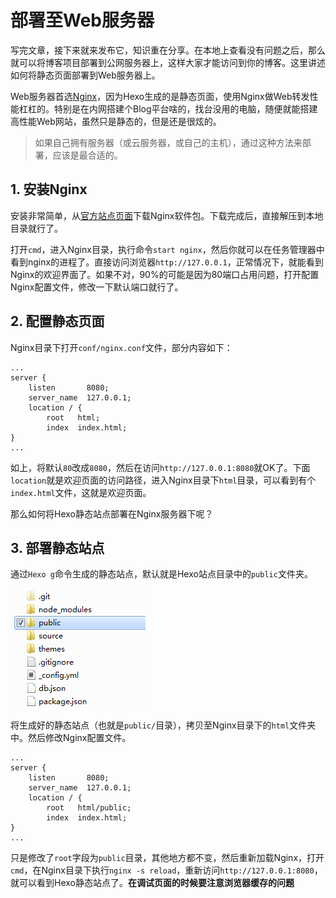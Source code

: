 # 部署至Web服务器
写完文章，接下来就来发布它，知识重在分享。在本地上查看没有问题之后，那么就可以将博客项目部署到公网服务器上，这样大家才能访问到你的博客。这里讲述如何将静态页面部署到Web服务器上。

Web服务器首选[Nginx](http://nginx.org)，因为Hexo生成的是静态页面，使用Nginx做Web转发性能杠杠的。特别是在内网搭建个Blog平台啥的，找台没用的电脑，随便就能搭建高性能Web网站，虽然只是静态的，但是还是很炫的。

> 如果自己拥有服务器（或云服务器，或自己的主机），通过这种方法来部署，应该是最合适的。

## 1. 安装Nginx
安装非常简单，从[官方站点页面](http://nginx.org/en/download.html)下载Nginx软件包。下载完成后，直接解压到本地目录就行了。

打开`cmd`，进入Nginx目录，执行命令`start nginx`，然后你就可以在任务管理器中看到nginx的进程了。直接访问浏览器`http://127.0.0.1`，正常情况下，就能看到Nginx的欢迎界面了。如果不对，90%的可能是因为80端口占用问题，打开配置Nginx配置文件，修改一下默认端口就行了。

## 2. 配置静态页面
Nginx目录下打开`conf/nginx.conf`文件，部分内容如下：
    
```
...
server {
    listen       8080;
    server_name  127.0.0.1;
    location / {
        root   html;
        index  index.html;
}
...
```

如上，将默认`80`改成`8080`，然后在访问`http://127.0.0.1:8080`就OK了。下面`location`就是欢迎页面的访问路径，进入Nginx目录下`html`目录，可以看到有个`index.html`文件，这就是欢迎页面。

那么如何将Hexo静态站点部署在Nginx服务器下呢？

## 3. 部署静态站点
通过`Hexo g`命令生成的静态站点，默认就是Hexo站点目录中的`public`文件夹。

![](./image/nginx.png)

将生成好的静态站点（也就是`public/`目录），拷贝至Nginx目录下的`html`文件夹中。然后修改Nginx配置文件。

```
...
server {
    listen       8080;
    server_name  127.0.0.1;
    location / {
        root   html/public;
        index  index.html;
}
...
```

只是修改了`root`字段为`public`目录，其他地方都不变，然后重新加载Nginx，打开`cmd`，在Nginx目录下执行`nginx -s reload`，重新访问`http://127.0.0.1:8080`，就可以看到Hexo静态站点了。**在调试页面的时候要注意浏览器缓存的问题**


